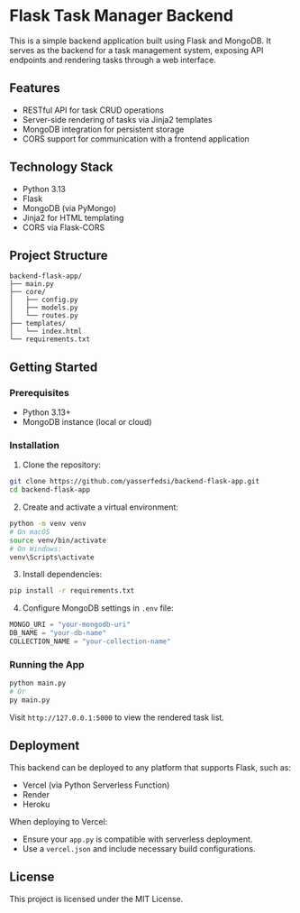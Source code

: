 # Flask Task Manager Backend

This is a simple backend application built using Flask and MongoDB. It serves as the backend for a task management system, exposing API endpoints and rendering tasks through a web interface.

## Features

* RESTful API for task CRUD operations
* Server-side rendering of tasks via Jinja2 templates
* MongoDB integration for persistent storage
* CORS support for communication with a frontend application

## Technology Stack

* Python 3.13
* Flask
* MongoDB (via PyMongo)
* Jinja2 for HTML templating
* CORS via Flask-CORS

## Project Structure

```
backend-flask-app/
├── main.py
├── core/
│   ├── config.py
│   ├── models.py
│   └── routes.py
├── templates/
│   └── index.html
└── requirements.txt
```

## Getting Started

### Prerequisites

* Python 3.13+
* MongoDB instance (local or cloud)

### Installation

1. Clone the repository:

```bash
git clone https://github.com/yasserfedsi/backend-flask-app.git
cd backend-flask-app
```

2. Create and activate a virtual environment:

```bash
python -m venv venv
# On macOS
source venv/bin/activate
# On Windows:
venv\Scripts\activate
```

3. Install dependencies:

```bash
pip install -r requirements.txt
```

4. Configure MongoDB settings in `.env` file:

```python
MONGO_URI = "your-mongodb-uri"
DB_NAME = "your-db-name"
COLLECTION_NAME = "your-collection-name"
```

### Running the App

```bash
python main.py
# Or
py main.py
```

Visit `http://127.0.0.1:5000` to view the rendered task list.

## Deployment

This backend can be deployed to any platform that supports Flask, such as:

* Vercel (via Python Serverless Function)
* Render
* Heroku

When deploying to Vercel:

* Ensure your `app.py` is compatible with serverless deployment.
* Use a `vercel.json` and include necessary build configurations.

## License

This project is licensed under the <a href="https://github.com/yasserfedsi/backend-flask-app/blob/main/LICENSE" style="text-decoration: none; color: inherit;" target="_blank">MIT</a> License.
